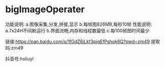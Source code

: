 # bigImageOperater

功能说明:
a.图像采集,分发,拼接,显示
b.每帧图826MB,每秒10帧
性能说明:
a.7x24H不间断运行
b.界面流畅,内存和线程数最低
c.每100帧图时间最少

链接:https://pan.baidu.com/s/1fGdZ6iLkf3pjqEfPshok6Q?pwd=zm49 提取码:zm49 

抖音号:hsliuyl
